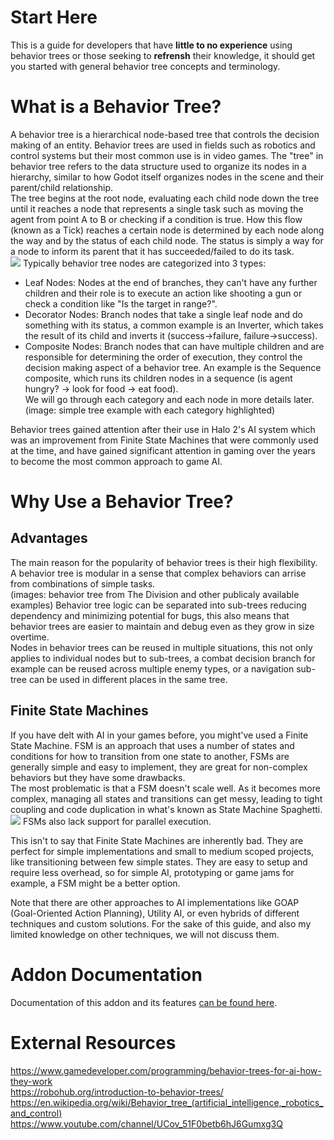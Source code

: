 # Start Here
This is a guide for developers that have **little to no experience** using behavior trees or those seeking to **refrensh** their knowledge, it should get you started with general behavior tree concepts and terminology.

# What is a Behavior Tree?
A behavior tree is a hierarchical node-based tree that controls the decision making of an entity. Behavior trees are used in fields such as robotics and control systems but their most common use is in video games. The "tree" in behavior tree refers to the data structure used to organize its nodes in a hierarchy, similar to how Godot itself organizes nodes in the scene and their parent/child relationship.\
The tree begins at the root node, evaluating each child node down the tree until it reaches a node that represents a single task such as moving the agent from point A to B or checking if a condition is true. How this flow (known as a Tick) reaches a certain node is determined by each node along the way and by the status of each child node. The status is simply a way for a node to inform its parent that it has succeeded/failed to do its task.\
<img src="https://imgur.com/ZXVytd2"/>
Typically behavior tree nodes are categorized into 3 types:
- Leaf Nodes: Nodes at the end of branches, they can't have any further children and their role is to execute an action like shooting a gun or check a condition like "Is the target in range?".
- Decorator Nodes: Branch nodes that take a single leaf node and do something with its status, a common example is an Inverter, which takes the result of its child and inverts it (success->failure, failure->success).
- Composite Nodes: Branch nodes that can have multiple children and are responsible for determining the order of execution, they control the decision making aspect of a behavior tree. An example is the Sequence composite, which runs its children nodes in a sequence (is agent hungry? -> look for food -> eat food).\
We will go through each category and each node in more details later.
(image: simple tree example with each category highlighted)

Behavior trees gained attention after their use in Halo 2's AI system which was an improvement from Finite State Machines that were commonly used at the time, and have gained significant attention in gaming over the years to become the most common approach to game AI.

# Why Use a Behavior Tree?
## Advantages
The main reason for the popularity of behavior trees is their high flexibility. A behavior tree is modular in a sense that complex behaviors can arrise from combinations of simple tasks.\
(images: behavior tree from The Division and other publicaly available examples)
Behavior tree logic can be separated into sub-trees reducing dependency and minimizing potential for bugs, this also means that behavior trees are easier to maintain and debug even as they grow in size overtime.\
Nodes in behavior trees can be reused in multiple situations, this not only applies to individual nodes but to sub-trees, a combat decision branch for example can be reused across multiple enemy types, or a navigation sub-tree can be used in different places in the same tree.

## Finite State Machines
If you have delt with AI in your games before, you might've used a Finite State Machine. FSM is an approach that uses a number of states and conditions for how to transition from one state to another, FSMs are generally simple and easy to implement, they are great for non-complex behaviors but they have some drawbacks.\
The most problematic is that a FSM doesn't scale well. As it becomes more complex, managing all states and transitions can get messy, leading to tight coupling and code duplication in what's known as State Machine Spaghetti.\
<img src="https://imgur.com/VocnUZm"/>
FSMs also lack support for parallel execution.

This isn't to say that Finite State Machines are inherently bad. They are perfect for simple implementations and small to medium scoped projects, like transitioning between few simple states. They are easy to setup and require less overhead, so for simple AI, prototyping or game jams for example, a FSM might be a better option.

Note that there are other approaches to AI implementations like GOAP (Goal-Oriented Action Planning), Utility AI, or even hybrids of different techniques and custom solutions. For the sake of this guide, and also my limited knowledge on other techniques, we will not discuss them.

# Addon Documentation
Documentation of this addon and its features [can be found here](using_addon.md).

# External Resources
https://www.gamedeveloper.com/programming/behavior-trees-for-ai-how-they-work \
https://robohub.org/introduction-to-behavior-trees/ \
https://en.wikipedia.org/wiki/Behavior_tree_(artificial_intelligence,_robotics_and_control) \
https://www.youtube.com/channel/UCov_51F0betb6hJ6Gumxg3Q